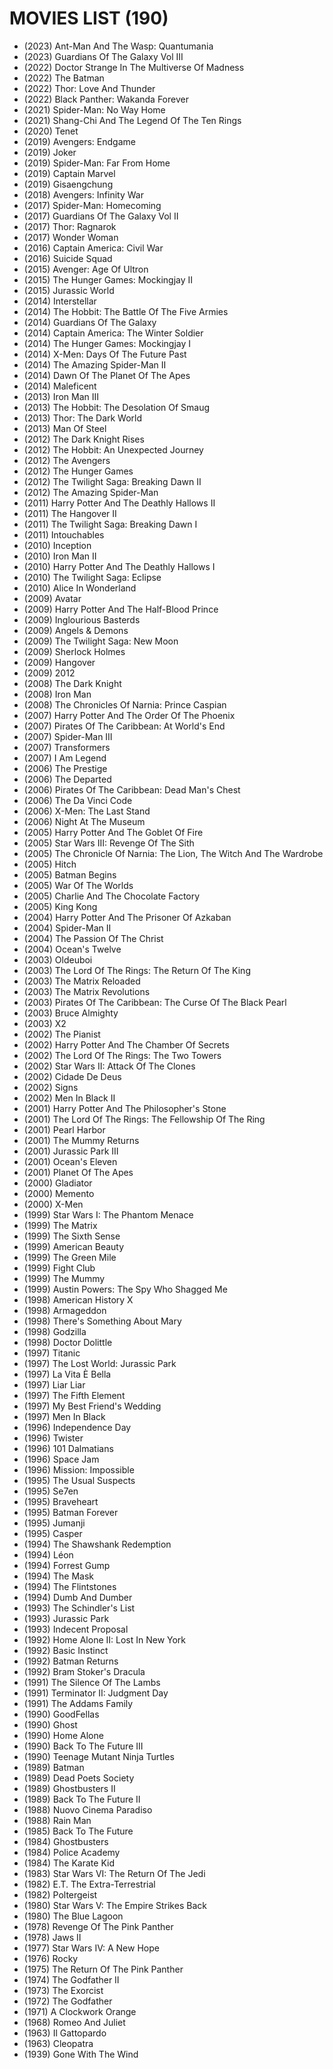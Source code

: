 # MOVIES LIST (190)

- (2023) Ant-Man And The Wasp: Quantumania
- (2023) Guardians Of The Galaxy Vol III
- (2022) Doctor Strange In The Multiverse Of Madness 
- (2022) The Batman
- (2022) Thor: Love And Thunder
- (2022) Black Panther: Wakanda Forever
- (2021) Spider-Man: No Way Home
- (2021) Shang-Chi And The Legend Of The Ten Rings
- (2020) Tenet
- (2019) Avengers: Endgame
- (2019) Joker
- (2019) Spider-Man: Far From Home
- (2019) Captain Marvel
- (2019) Gisaengchung
- (2018) Avengers: Infinity War
- (2017) Spider-Man: Homecoming
- (2017) Guardians Of The Galaxy Vol II
- (2017) Thor: Ragnarok
- (2017) Wonder Woman
- (2016) Captain America: Civil War
- (2016) Suicide Squad
- (2015) Avenger: Age Of Ultron
- (2015) The Hunger Games: Mockingjay II
- (2015) Jurassic World
- (2014) Interstellar
- (2014) The Hobbit: The Battle Of The Five Armies
- (2014) Guardians Of The Galaxy 
- (2014) Captain America: The Winter Soldier
- (2014) The Hunger Games: Mockingjay I
- (2014) X-Men: Days Of The Future Past
- (2014) The Amazing Spider-Man II
- (2014) Dawn Of The Planet Of The Apes
- (2014) Maleficent
- (2013) Iron Man III
- (2013) The Hobbit: The Desolation Of Smaug
- (2013) Thor: The Dark World
- (2013) Man Of Steel
- (2012) The Dark Knight Rises
- (2012) The Hobbit: An Unexpected Journey
- (2012) The Avengers
- (2012) The Hunger Games
- (2012) The Twilight Saga: Breaking Dawn II
- (2012) The Amazing Spider-Man
- (2011) Harry Potter And The Deathly Hallows II
- (2011) The Hangover II
- (2011) The Twilight Saga: Breaking Dawn I
- (2011) Intouchables
- (2010) Inception
- (2010) Iron Man II
- (2010) Harry Potter And The Deathly Hallows I
- (2010) The Twilight Saga: Eclipse
- (2010) Alice In Wonderland
- (2009) Avatar
- (2009) Harry Potter And The Half-Blood Prince
- (2009) Inglourious Basterds
- (2009) Angels & Demons
- (2009) The Twilight Saga: New Moon
- (2009) Sherlock Holmes
- (2009) Hangover
- (2009) 2012
- (2008) The Dark Knight
- (2008) Iron Man
- (2008) The Chronicles Of Narnia: Prince Caspian
- (2007) Harry Potter And The Order Of The Phoenix
- (2007) Pirates Of The Caribbean: At World's End
- (2007) Spider-Man III
- (2007) Transformers
- (2007) I Am Legend
- (2006) The Prestige
- (2006) The Departed
- (2006) Pirates Of The Caribbean: Dead Man's Chest
- (2006) The Da Vinci Code
- (2006) X-Men: The Last Stand
- (2006) Night At The Museum
- (2005) Harry Potter And The Goblet Of Fire
- (2005) Star Wars III: Revenge Of The Sith
- (2005) The Chronicle Of Narnia: The Lion, The Witch And The Wardrobe
- (2005) Hitch
- (2005) Batman Begins
- (2005) War Of The Worlds
- (2005) Charlie And The Chocolate Factory
- (2005) King Kong
- (2004) Harry Potter And The Prisoner Of Azkaban
- (2004) Spider-Man II
- (2004) The Passion Of The Christ
- (2004) Ocean's Twelve
- (2003) Oldeuboi
- (2003) The Lord Of The Rings: The Return Of The King
- (2003) The Matrix Reloaded
- (2003) The Matrix Revolutions
- (2003) Pirates Of The Caribbean: The Curse Of The Black Pearl
- (2003) Bruce Almighty
- (2003) X2
- (2002) The Pianist
- (2002) Harry Potter And The Chamber Of Secrets
- (2002) The Lord Of The Rings: The Two Towers
- (2002) Star Wars II: Attack Of The Clones
- (2002) Cidade De Deus
- (2002) Signs
- (2002) Men In Black II
- (2001) Harry Potter And The Philosopher's Stone
- (2001) The Lord Of The Rings: The Fellowship Of The Ring
- (2001) Pearl Harbor
- (2001) The Mummy Returns
- (2001) Jurassic Park III
- (2001) Ocean's Eleven
- (2001) Planet Of The Apes
- (2000) Gladiator
- (2000) Memento
- (2000) X-Men
- (1999) Star Wars I: The Phantom Menace
- (1999) The Matrix
- (1999) The Sixth Sense
- (1999) American Beauty
- (1999) The Green Mile
- (1999) Fight Club
- (1999) The Mummy
- (1999) Austin Powers: The Spy Who Shagged Me
- (1998) American History X
- (1998) Armageddon
- (1998) There's Something About Mary
- (1998) Godzilla
- (1998) Doctor Dolittle
- (1997) Titanic
- (1997) The Lost World: Jurassic Park
- (1997) La Vita È Bella
- (1997) Liar Liar
- (1997) The Fifth Element
- (1997) My Best Friend's Wedding
- (1997) Men In Black
- (1996) Independence Day
- (1996) Twister
- (1996) 101 Dalmatians
- (1996) Space Jam
- (1996) Mission: Impossible
- (1995) The Usual Suspects
- (1995) Se7en
- (1995) Braveheart
- (1995) Batman Forever
- (1995) Jumanji
- (1995) Casper
- (1994) The Shawshank Redemption
- (1994) Léon
- (1994) Forrest Gump
- (1994) The Mask
- (1994) The Flintstones
- (1994) Dumb And Dumber
- (1993) The Schindler's List
- (1993) Jurassic Park
- (1993) Indecent Proposal
- (1992) Home Alone II: Lost In New York
- (1992) Basic Instinct
- (1992) Batman Returns
- (1992) Bram Stoker's Dracula
- (1991) The Silence Of The Lambs
- (1991) Terminator II: Judgment Day
- (1991) The Addams Family
- (1990) GoodFellas
- (1990) Ghost
- (1990) Home Alone
- (1990) Back To The Future III
- (1990) Teenage Mutant Ninja Turtles
- (1989) Batman
- (1989) Dead Poets Society
- (1989) Ghostbusters II
- (1989) Back To The Future II
- (1988) Nuovo Cinema Paradiso
- (1988) Rain Man
- (1985) Back To The Future
- (1984) Ghostbusters
- (1984) Police Academy
- (1984) The Karate Kid
- (1983) Star Wars VI: The Return Of The Jedi
- (1982) E.T. The Extra-Terrestrial
- (1982) Poltergeist
- (1980) Star Wars V: The Empire Strikes Back
- (1980) The Blue Lagoon
- (1978) Revenge Of The Pink Panther
- (1978) Jaws II
- (1977) Star Wars IV: A New Hope
- (1976) Rocky
- (1975) The Return Of The Pink Panther
- (1974) The Godfather II
- (1973) The Exorcist
- (1972) The Godfather
- (1971) A Clockwork Orange
- (1968) Romeo And Juliet
- (1963) Il Gattopardo
- (1963) Cleopatra
- (1939) Gone With The Wind